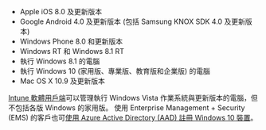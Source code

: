 
  - Apple iOS 8.0 及更新版本
  - Google Android 4.0 及更新版本 (包括 Samsung KNOX SDK 4.0 及更新版本)
  - Windows Phone 8.0 和更新版本
  - Windows RT 和 Windows 8.1 RT
  - 執行 Windows 8.1 的電腦
  - 執行 Windows 10 (家用版、專業版、教育版和企業版) 的電腦
  - Mac OS X 10.9 及更新版本

[Intune 軟體用戶端](/intune/deploy-use/manage-windows-pcs-with-microsoft-intune)可以管理執行 Windows Vista 作業系統與更新版本的電腦，但不包括各版 Windows 的家用版。  使用 Enterprise Management + Security (EMS) 的客戶也可[使用 Azure Active Directory (AAD) 註冊 Windows 10 裝置](set-up-windows-device-management-with-microsoft-intune.md#azure-active-directory-enrollment)。


<!--HONumber=Sep16_HO2-->


